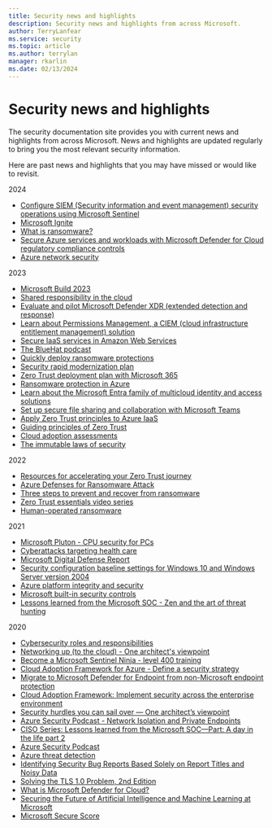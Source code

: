 ```yaml
---
title: Security news and highlights
description: Security news and highlights from across Microsoft.
author: TerryLanfear
ms.service: security
ms.topic: article
ms.author: terrylan
manager: rkarlin
ms.date: 02/13/2024
---
```


# Security news and highlights

The security documentation site provides you with current news and highlights from across Microsoft. News and highlights are updated regularly to bring you the most relevant security information.

Here are past news and highlights that you may have missed or would like to revisit.

2024

- [Configure SIEM (Security information and event management) security operations using Microsoft Sentinel](/credentials/applied-skills/configure-siem-security-operations-using-microsoft-sentinel)
- [Microsoft Ignite](https://ignite.microsoft.com/home)
- [What is ransomware?](/security/ransomware/human-operated-ransomware)
- [Secure Azure services and workloads with Microsoft Defender for Cloud regulatory compliance controls](/credentials/applied-skills/secure-azure-services-and-workloads-with-microsoft-defender-for-cloud-regulatory-compliance-controls/)
- [Azure network security](/azure/networking/security)

2023

- [Microsoft Build 2023](https://build.microsoft.com/home)
- [Shared responsibility in the cloud](/azure/security/fundamentals/shared-responsibility)
- [Evaluate and pilot Microsoft Defender XDR (extended detection and response)](/microsoft-365/security/defender/eval-overview)
- [Learn about Permissions Management, a CIEM (cloud infrastructure entitlement management) solution](/azure/active-directory/cloud-infrastructure-entitlement-management/overview)
- [Secure IaaS services in Amazon Web Services](/security/zero-trust/secure-iaas-apps)
- [The BlueHat podcast](https://shows.acast.com/the-bluehat-podcast)
- [Quickly deploy ransomware protections](/security/ransomware/protect-against-ransomware)
- [Security rapid modernization plan](/security/privileged-access-workstations/security-rapid-modernization-plan)
- [Zero Trust deployment plan with Microsoft 365](/microsoft-365/security/microsoft-365-zero-trust)
- [Ransomware protection in Azure](/azure/security/fundamentals/ransomware-protection)
- [Learn about the Microsoft Entra family of multicloud identity and access solutions](/entra/)
- [Set up secure file sharing and collaboration with Microsoft Teams](/microsoft-365/solutions/setup-secure-collaboration-with-teams)
- [Apply Zero Trust principles to Azure IaaS](/security/zero-trust/azure-infrastructure-overview)
- [Guiding principles of Zero Trust](/security/zero-trust/zero-trust-overview)
- [Cloud adoption assessments](/assessments/93dfb79b-71af-404d-897e-3928ecfb92b1/)
- [The immutable laws of security](/security/zero-trust/ten-laws-of-security)

2022

- [Resources for accelerating your Zero Trust journey](https://www.microsoft.com/security/blog/2021/05/24/resources-for-accelerating-your-zero-trust-journey/)
- [Azure Defenses for Ransomware Attack](https://azure.microsoft.com/resources/azure-defenses-for-ransomware-attack/)
- [Three steps to prevent and recover from ransomware](https://www.microsoft.com/security/blog/2021/09/07/3-steps-to-prevent-and-recover-from-ransomware/)
- [Zero Trust essentials video series](https://www.youtube.com/watch?v=LE52xoYlFvs&list=PLXtHYVsvn_b_P09Jqw65XvV0zp6HP2liu)
- [Human-operated ransomware](/security/compass/human-operated-ransomware)

2021

- [Microsoft Pluton - CPU security for PCs](https://www.microsoft.com/security/blog/2020/11/17/meet-the-microsoft-pluton-processor-the-security-chip-designed-for-the-future-of-windows-pcs/)
- [Cyberattacks targeting health care](https://blogs.microsoft.com/on-the-issues/2020/11/13/health-care-cyberattacks-covid-19-paris-peace-forum/)
- [Microsoft Digital Defense Report](https://www.microsoft.com/download/details.aspx?id=101738)
- [Security configuration baseline settings for Windows 10 and Windows Server version 2004](https://techcommunity.microsoft.com/t5/microsoft-security-baselines/security-baseline-final-windows-10-and-windows-server-version/ba-p/1543631)
- [Azure platform integrity and security](/azure/security/fundamentals/platform)
- [Microsoft built-in security controls](/security/benchmark/azure/)
- [Lessons learned from the Microsoft SOC - Zen and the art of threat hunting](https://www.microsoft.com/security/blog/2020/06/25/zen-and-the-art-of-threat-hunting/)

2020

- [Cybersecurity roles and responsibilities](https://www.microsoft.com/security/blog/2020/08/06/organize-security-team-evolution-cybersecurity-roles-responsibilities/)
- [Networking up (to the cloud) - One architect's viewpoint](/microsoft-365/solutions/networking-design-principles)
- [Become a Microsoft Sentinel Ninja - level 400 training](https://techcommunity.microsoft.com/t5/azure-sentinel/become-an-azure-sentinel-ninja-the-complete-level-400-training/ba-p/1246310)
- [Cloud Adoption Framework for Azure - Define a security strategy](/azure/cloud-adoption-framework/strategy/define-security-strategy)
- [Migrate to Microsoft Defender for Endpoint from non-Microsoft endpoint protection](/windows/security/threat-protection/microsoft-defender-atp/symantec-to-microsoft-defender-atp-migration)
- [Cloud Adoption Framework: Implement security across the enterprise environment](/azure/cloud-adoption-framework/get-started/security)
- [Security hurdles you can sail over — One architect’s viewpoint](/microsoft-365/solutions/security-design-principles)
- [Azure Security Podcast - Network Isolation and Private Endpoints](https://rss.com/podcasts/azsecpodcast/63940/)
- [CISO Series: Lessons learned from the Microsoft SOC—Part: A day in the life part 2](https://www.microsoft.com/security/blog/2020/05/04/lessons-learned-microsoft-soc-part-3c/)
- [Azure Security Podcast](https://azsecuritypodcast.azurewebsites.net/)
- [Azure threat detection](/azure/security/fundamentals/threat-detection)
- [Identifying Security Bug Reports Based Solely on Report Titles and Noisy Data](identifying-security-bug-reports.md)
- [Solving the TLS 1.0 Problem, 2nd Edition](solving-tls1-problem.md)
- [What is Microsoft Defender for Cloud?](/azure/security-center/security-center-intro)
- [Securing the Future of Artificial Intelligence and Machine Learning at Microsoft](securing-artificial-intelligence-machine-learning.md)
- [Microsoft Secure Score](/microsoft-365/security/mtp/microsoft-secure-score)
